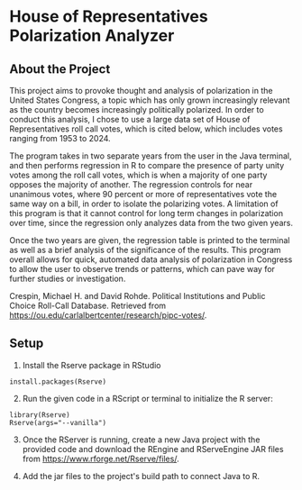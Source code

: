 # House of Representatives Polarization Analyzer

## About the Project

This project aims to provoke thought and analysis of polarization in the United States Congress, 
a topic which has only grown increasingly relevant as the country becomes increasingly politically polarized. 
In order to conduct this analysis, I chose to use a large data set of House of Representatives 
roll call votes, which is cited below, which includes votes ranging from 1953 to 2024. 

The program takes in two separate years from the user in the Java terminal, and then performs regression
in R to compare the presence of party unity votes among the roll call votes, which is when a majority 
of one party opposes the majority of another. The regression controls for near unanimous votes, where
90 percent or more of representatives vote the same way on a bill, in order to isolate the polarizing
votes. A limitation of this program is that it cannot control for long term changes in polarization
over time, since the regression only analyzes data from the two given years.

Once the two years are given, the regression table is printed to the terminal as well as a brief
analysis of the significance of the results. This program overall allows for quick, automated data 
analysis of polarization in Congress to allow the user to observe trends or patterns, which can
pave way for further studies or investigation.

Crespin, Michael H. and David Rohde. Political Institutions and Public Choice Roll-Call Database. 
Retrieved from https://ou.edu/carlalbertcenter/research/pipc-votes/.

## Setup

1. Install the Rserve package in RStudio
```
install.packages(Rserve)
```

2. Run the given code in a RScript or terminal to initialize
the R server:
```
library(Rserve)
Rserve(args="--vanilla")
```
3. Once the RServer is running, create a new Java project with the provided code and download the REngine
and RServeEngine JAR files from https://www.rforge.net/Rserve/files/. 


4. Add the jar files to the project's build path to connect Java to R. 
